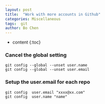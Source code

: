 ```yaml
---
layout: post
title:  "Work with more accounts in Github"
categories: Miscellaneous
tags:  git
author: Bo Chen
---
```


* content
{:toc}

### Cancel the global setting  

    git config --global --unset user.name
    git config --global --unset user.email

### Setup the user.email for each repo  

    git config  user.email "xxxx@xx.com"
    git config  user.name "name"
